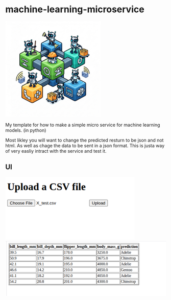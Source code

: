 # machine-learning-microservice

<img src="https://raw.githubusercontent.com/AxelGard/machine-learning-microservice/master/doc/icon.png" alt="drawing" style="width:300px;"/>

My template for how to make a simple micro service for machine learning models. (in python)


Most likley you will want to change the predicted resturn to be json and not html. 
As well as chage the data to be sent in a json format. 
This is justa way of very easliy intract with the service and test it. 


## UI

![landing page](./doc/send.png)
![prediction page](./doc/pred.png)